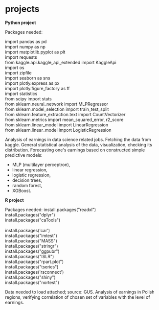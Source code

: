# projects

**Python project**

Packages needed: 

import pandas as pd<br>
import numpy as np<br>
import matplotlib.pyplot as plt<br>
import requests<br>
from kaggle.api.kaggle_api_extended import KaggleApi<br>
import os<br>
import zipfile<br>
import seaborn as sns<br>
import plotly.express as px<br>
import plotly.figure_factory as ff<br>
import statistics<br>
from scipy import stats<br>
from sklearn.neural_network import MLPRegressor<br>
from sklearn.model_selection import train_test_split<br>
from sklearn.feature_extraction.text import CountVectorizer<br>
from sklearn.metrics import mean_squared_error, r2_score<br>
from sklearn.linear_model import LinearRegression<br>
from sklearn.linear_model import LogisticRegression<br>

Analysis of earnings in data science related jobs.
Fetching the data from kaggle.
General statistical analysis of the data, visualization, checking its distribution.
Forecasting one's earnings based on constructed simple predictive models:
- MLP (multilayer perceptron),
- linear regression,
- logistic regression,
- decision trees,
- random forest,
- XGBoost.

**R project**

Packages needed:
install.packages("readxl")<br>
install.packages("dplyr")<br>
install.packages("caTools") <br>  
install.packages('car')<br>
install.packages("lmtest")<br>
install.packages("MASS")<br>
install.packages("stringr")<br>
install.packages("ggpubr")<br>
install.packages("ISLR")<br>
install.packages("rpart.plot")<br>
install.packages("tseries")<br>
install.packages('rsconnect')<br>
install.packages("shiny")<br>
install.packages("nortest")<br>

Data needed to load attached; source: GUS.
Analysis of earnings in Polish regions, verifying correlation of chosen set of variables with the level of earnings.


